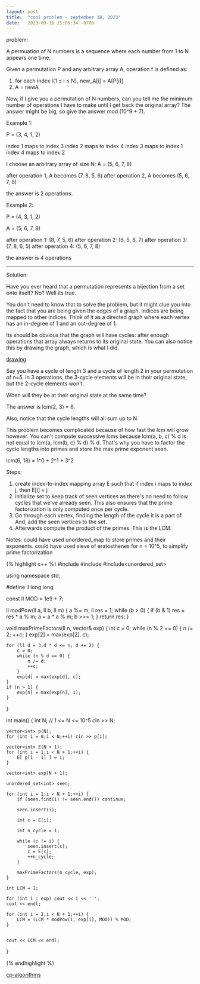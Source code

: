 ```yaml
---
layout: post
title:  "cool problem - september 18, 2023"
date:   2023-09-18 15:06:34 -0700
---
```


problem:

A permuation of N numbers is a sequence where each number from 1 to N appears one time.

Given a permutation P and any arbitrary array A, operation f is defined as:
1. for each index i(1 ≤ i ≤ N), new_A[i] = A[P[i]]
2. A = newA

Now, if I give you a permutation of N numbers, can you tell me the minimum number of operations I have to make until I get back the original array? The answer might be big, so give the answer mod (10^9 + 7).

Example 1:

P = (3, 4, 1, 2)

index 1 maps to index 3
index 2 maps to index 4
index 3 maps to index 1
index 4 maps to index 2

I choose an arbitrary array of size N:
A = (5, 6, 7, 8)

after operation 1, A becomes (7, 8, 5, 6)
after operation 2, A becomes (5, 6, 7, 8)

the answer is 2 operations.

Example 2:

P = (4, 3, 1, 2)

A = (5, 6, 7, 8)

after operation 1: (8, 7, 5, 6)
after operation 2: (6, 5, 8, 7)
after operation 3: (7, 8, 6, 5)
after operation 4: (5, 6, 7, 8)

the answer is 4 operations


---

Solution:

Have you ever heard that a permutation represents a bijection from a set onto itself? No? Well its true.

You don't need to know that to solve the problem, but it might clue you into the fact that you are being given the edges of a graph. Indices are being mapped to other indices. Think of it as a directed graph where each vertex has an in-degree of 1 and an out-degree of 1.

Its should be obvious that the graph will have cycles: after enough operations that array always returns to its original state. You can also notice this by drawing the graph, which is what I did.

[drawing](https://www.dropbox.com/scl/fi/iof0hzajrf7bu1zpvuudp/IMG_3405.jpg?rlkey=y8k3wxmcxxzjngg2umy4bicwx&dl=0)

Say you have a cycle of length 3 and a cycle of length 2 in your permutation of n=5. In 3 operations, the 3-cycle elements will be in their original state, but the 2-cycle elements won't.

When will they be at their original state at the same time?

The answer is lcm(2, 3) = 6.

Also, notice that the cycle lengths will all sum up to N.

This problem becomes complicated because of how fast the lcm will grow however. You can't compute successive lcms because lcm(a, b, c) % d is not equal to lcm(a, lcm(b, c) % d) % d. That's why you have to factor the cycle lengths into primes and store the max prime exponent seen. 

lcm(6, 18) = 1^0 + 2^1 + 3^2


Steps:

1. create index-to-index mapping array E such that if index i maps to index j, then E[i] = j
2. initialize set to keep track of seen vertices as there's no need to follow cycles that we've already seen. This also ensures that the prime factorization is only computed once per cycle.
3. Go through each vertex, finding the length of the cycle it is a part of. And, add the seen vertices to the set.
4. Afterwards compute the product of the primes. This is the LCM.

Notes:
could have used unordered_map to store primes and their exponents.
could have used sieve of eratosthenes for n = 10^5, to simplify prime factorization

{% highlight c++ %}
#include<iostream>
#include<algorithm>
#include<unordered_set>


using namespace std;

#define ll long long

const ll MOD = 1e9 + 7;

ll modPow(ll a, ll b, ll m) {
	a %= m;
	ll res = 1;
	while (b > 0) {
		if (b & 1)
			res = res * a % m;
		a = a * a % m;
		b >>= 1;
	}
	return res;
}

void maxPrimeFactors(ll n, vector<int>& exp) {
	int c = 0;
	while (n % 2 == 0) {
		n /= 2;
		++c;
	}
	exp[2] = max(exp[2], c);

	for (ll d = 3;d * d <= n; d += 2) {
		c = 0;
		while (n % d == 0) {
			n /= d;
			++c;
		}
		exp[d] = max(exp[d], c);
	}
	if (n > 1) {
		exp[n] = max(exp[n], 1);
	}
}


int main() {
	int N; // 1 <= N <= 10^5
	cin >> N;

	vector<int> p(N);
	for (int i = 0;i < N;++i) cin >> p[i];

	vector<int> E(N + 1);
	for (int i = 1;i < N + 1;++i) {
		E[ p[i - 1] ] = i;
	}

	vector<int> exp(N + 1);

	unordered_set<int> seen;

	for (int i = 1;i < N + 1;++i) {
		if (seen.find(i) != seen.end()) continue;

		seen.insert(i);

		int c = E[i];

		int n_cycle = 1;

		while (c != i) {
			seen.insert(c);
			c = E[c];
			++n_cycle;
		}

		maxPrimeFactors(n_cycle, exp);
	}

	int LCM = 1;

	for (int i : exp) cout << i << ' ';
	cout << endl;

	for (int i = 2;i < N + 1;++i) {
		LCM = (LCM * modPow(i, exp[i], MOD)) % MOD;
	}


	cout << LCM << endl;
}

{% endhighlight %}

[cp-algorithms](https://cp-algorithms.com/algebra/factorization.html#wheel-factorization)

